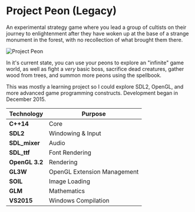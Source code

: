 # Project Peon (Legacy)

An experimental strategy game where you lead a group of cultists on their journey to enlightenment after they have woken up at the base of a strange monument in the forest, with no recollection of what brought them there.

![Project Peon](http://declanhopkins.com/static/images/screenshots/project-peon-screenshot.png)

In it's current state, you can use your peons to explore an "infinite" game world, as well as fight a _very_ basic boss, sacrifice dead creatures, gather wood from trees, and summon more peons using the spellbook.

This was mostly a learning project so I could explore SDL2, OpenGL, and more advanced game programming constructs. Development began in December 2015.

Technology     | Purpose
---------------|----------
**C++14**      | Core
**SDL2**       | Windowing & Input
**SDL_mixer**  | Audio
**SDL_ttf**    | Font Rendering
**OpenGL 3.2** | Rendering
**GL3W**       | OpenGL Extension Management
**SOIL**       | Image Loading
**GLM**        | Mathematics
**VS2015**     | Windows Compilation
